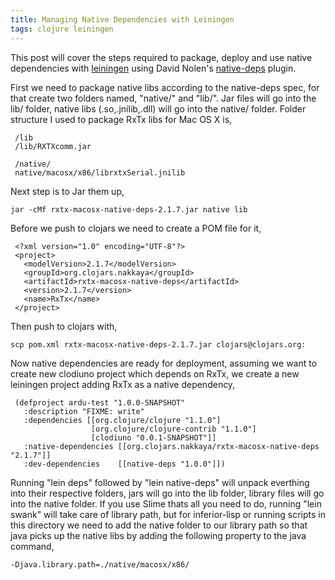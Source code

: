 ```yaml
---
title: Managing Native Dependencies with Leiningen
tags: clojure leiningen
---
```


This post will cover the steps required to package, deploy and use native
dependencies with [leiningen](http://github.com/technomancy/leiningen)
using David Nolen's
[native-deps](http://github.com/swannodette/native-deps) plugin.

First we need to package native libs according to the native-deps spec,
for that create two folders named, "native/" and "lib/". Jar files will
go into the lib/ folder, native libs (.so,.jnilib,.dll) will go into
the native/ folder. Folder structure I used to package RxTx libs for Mac
OS X is,

     /lib
     /lib/RXTXcomm.jar

     /native/
     native/macosx/x86/librxtxSerial.jnilib

Next step is to Jar them up,

    jar -cMf rxtx-macosx-native-deps-2.1.7.jar native lib

Before we push to clojars we need to create a POM file for it,

     <?xml version="1.0" encoding="UTF-8"?>
     <project>
       <modelVersion>2.1.7</modelVersion>
       <groupId>org.clojars.nakkaya</groupId>
       <artifactId>rxtx-macosx-native-deps</artifactId>
       <version>2.1.7</version>
       <name>RxTx</name>
     </project>

Then push to clojars with,

    scp pom.xml rxtx-macosx-native-deps-2.1.7.jar clojars@clojars.org:

Now native dependencies are ready for deployment, assuming we want to
create new clodiuno project which depends on RxTx, we create a new
leiningen project adding RxTx as a native dependency,

     (defproject ardu-test "1.0.0-SNAPSHOT"
       :description "FIXME: write"
       :dependencies [[org.clojure/clojure "1.1.0"]
                      [org.clojure/clojure-contrib "1.1.0"]
                      [clodiuno "0.0.1-SNAPSHOT"]]
       :native-dependencies [[org.clojars.nakkaya/rxtx-macosx-native-deps "2.1.7"]]
       :dev-dependencies    [[native-deps "1.0.0"]])

Running "lein deps" followed by "lein native-deps" will unpack everthing
into their respective folders, jars will go into the lib folder, library
files will go into the native folder. If you use Slime thats all you
need to do, running "lein swank" will take care of library path, but for
inferior-lisp or running scripts in this directory we need to add the
native folder to our library path so that java picks up the native libs
by adding the following property to the java command,

    -Djava.library.path=./native/macosx/x86/
